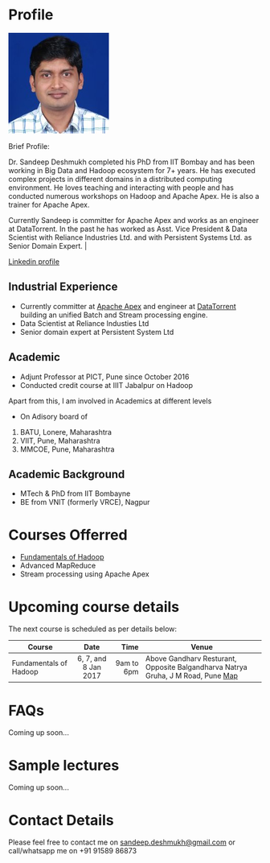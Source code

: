 # Profile
 ![Dr Sandeep Deshmukh](Sandeep_Deshmukh.jpg) 

Brief Profile:

Dr. Sandeep Deshmukh completed his PhD from IIT Bombay and has been working in Big Data and Hadoop ecosystem for 7+ years. He has executed complex projects in different domains in a distributed computing environment. He loves teaching and interacting with people and has conducted numerous workshops on Hadoop and Apache Apex. He is also a trainer for Apache Apex.

Currently Sandeep is committer for Apache Apex and works as an engineer at DataTorrent.
In the past he has worked as Asst. Vice President & Data Scientist with Reliance Industries Ltd. and with Persistent Systems Ltd. as Senior Domain Expert.  | 

[Linkedin profile](https://in.linkedin.com/in/sandeep-deshmukh-phd-864b461)

## Industrial Experience
- Currently committer at [Apache Apex](http://apex.apache.org) and engineer at [DataTorrent](http://www.datatorrent.com) building an unified Batch and Stream processing engine. 
- Data Scientist at Reliance Industies Ltd
- Senior domain expert at Persistent System Ltd

## Academic
- Adjunt Professor at PICT, Pune since October 2016
- Conducted credit course at IIIT Jabalpur on Hadoop

Apart from this, I am involved in Academics at different levels

- On Adisory board of
 1. BATU, Lonere, Maharashtra
 2. VIIT, Pune, Maharashtra
 3. MMCOE, Pune, Maharashtra

## Academic Background
- MTech & PhD from IIT Bombayne
- BE from VNIT (formerly VRCE), Nagpur

# Courses Offerred
- [Fundamentals of Hadoop](fundamentals-of-hadoop.md)
- Advanced MapReduce
- Stream processing using Apache Apex


# Upcoming course details
The next course is scheduled as per details below:

| Course                 | Date                    | Time  |  Venue   |
| ---------------------- |:----------------------:| -----:| ----------------------------- |
| Fundamentals of Hadoop | 6, 7, and 8 Jan 2017  | 9am to 6pm | Above Gandharv Resturant, Opposite Balgandharva Natrya Gruha, J M Road, Pune  [Map](https://www.justdial.com/Pune/Knowledge-Port-AG-Above-Gandharv-Resturant-Shivaji-Nagar/020PXX20-XX20-141028100104-I5S4_BZDET) |


# FAQs
Coming up soon...
 
# Sample lectures

Coming up soon...

# Contact Details

Please feel free to contact me on sandeep.deshmukh@gmail.com or call/whatsapp me on +91 91589 86873 
